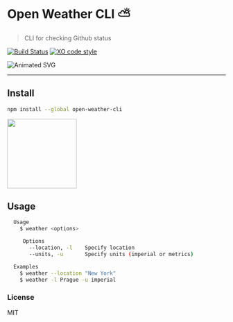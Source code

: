 # Open Weather CLI ⛅

> CLI for checking Github status

[![Build Status](https://travis-ci.org/xxczaki/open-weather-cli.svg?branch=master)](https://travis-ci.org/xxczaki/open-weather-cli) 
[![XO code style](https://img.shields.io/badge/code_style-XO-5ed9c7.svg)](https://github.com/xojs/xo) 

![Animated SVG](https://rawcdn.githack.com/xxczaki/open-weather-cli/master/animated.svg)

---

## Install
```bash
npm install --global open-weather-cli
```

<a href="https://www.patreon.com/akepinski">
	<img src="https://c5.patreon.com/external/logo/become_a_patron_button@2x.png" width="160">
</a>

## Usage
```bash
  Usage
    $ weather <options>

     Options
       --location, -l    Specify location
       --units, -u       Specify units (imperial or metrics)

  Examples
    $ weather --location "New York"
    $ weather -l Prague -u imperial
```

### License

MIT
